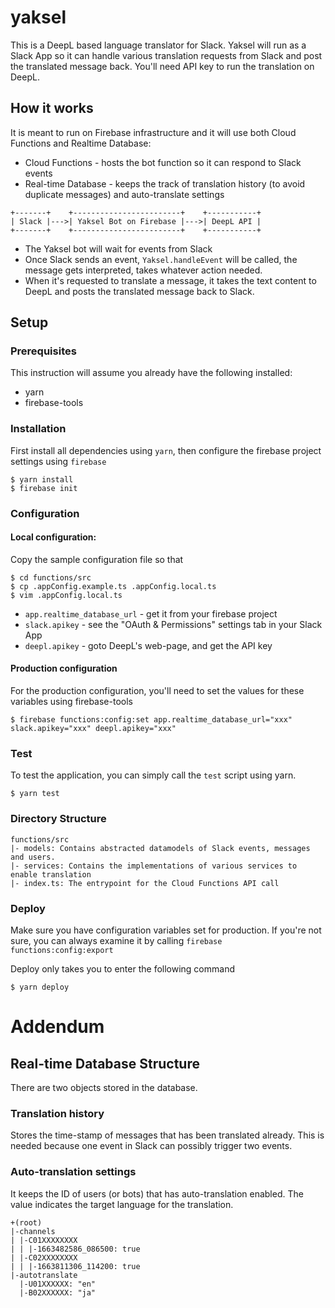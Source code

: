 # yaksel

This is a DeepL based language translator for Slack.
Yaksel will run as a Slack App so it can handle various translation requests from Slack and post the translated message back.
You'll need API key to run the translation on DeepL.

## How it works
It is meant to run on Firebase infrastructure and it will use both Cloud Functions and Realtime Database:

* Cloud Functions - hosts the bot function so it can respond to Slack events
* Real-time Database - keeps the track of translation history (to avoid duplicate messages) and auto-translate settings

```
+-------+    +------------------------+    +-----------+
| Slack |--->| Yaksel Bot on Firebase |--->| DeepL API |
+-------+    +------------------------+    +-----------+
```

* The Yaksel bot will wait for events from Slack
* Once Slack sends an event, `Yaksel.handleEvent` will be called, the message gets interpreted, takes whatever action needed.
* When it's requested to translate a message, it takes the text content to DeepL and posts the translated message back to Slack.

## Setup

### Prerequisites
This instruction will assume you already have the following installed:

* yarn
* firebase-tools

### Installation

First install all dependencies using `yarn`, then configure the firebase project settings using `firebase`
```
$ yarn install
$ firebase init
```

### Configuration

#### Local configuration:
Copy the sample configuration file so that 
```
$ cd functions/src
$ cp .appConfig.example.ts .appConfig.local.ts
$ vim .appConfig.local.ts
```

* `app.realtime_database_url` - get it from your firebase project
* `slack.apikey` - see the "OAuth & Permissions" settings tab in your Slack App
* `deepl.apikey` - goto DeepL's web-page, and get the API key

#### Production configuration
For the production configuration, you'll need to set the values for these variables using firebase-tools

```
$ firebase functions:config:set app.realtime_database_url="xxx" slack.apikey="xxx" deepl.apikey="xxx"
```

### Test
To test the application, you can simply call the `test` script using yarn.

```
$ yarn test
```

### Directory Structure

```
functions/src
|- models: Contains abstracted datamodels of Slack events, messages and users.
|- services: Contains the implementations of various services to enable translation
|- index.ts: The entrypoint for the Cloud Functions API call
```

### Deploy

Make sure you have configuration variables set for production. If you're not sure, you can always examine it by calling `firebase functions:config:export`

Deploy only takes you to enter the following command
```
$ yarn deploy
```

# Addendum

## Real-time Database Structure

There are two objects stored in the database.

### Translation history
Stores the time-stamp of messages that has been translated already.
This is needed because one event in Slack can possibly trigger two events.

### Auto-translation settings
It keeps the ID of users (or bots) that has auto-translation enabled.
The value indicates the target language for the translation.

```
+(root)
|-channels
| |-C01XXXXXXXX
| | |-1663482586_086500: true
| |-C02XXXXXXXX
| | |-1663811306_114200: true
|-autotranslate
  |-U01XXXXXX: "en"
  |-B02XXXXXX: "ja"
```


